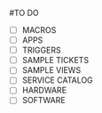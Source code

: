 #TO DO

- [ ]  MACROS
- [ ] APPS
- [ ] TRIGGERS
- [ ] SAMPLE TICKETS
- [ ] SAMPLE VIEWS
- [ ] SERVICE CATALOG
- [ ] HARDWARE
- [ ] SOFTWARE
